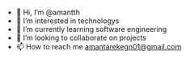 - 👋 Hi, I’m @amantth
- 👀 I’m interested in technologys
- 🌱 I’m currently learning software engineering
- 💞️ I’m looking to collaborate on projects
- 📫 How to reach me amantarekegn01@gmail.com

<!---
amantth/amantth is a ✨ special ✨ repository because its `README.md` (this file) appears on your GitHub profile.
You can click the Preview link to take a look at your changes.
--->
